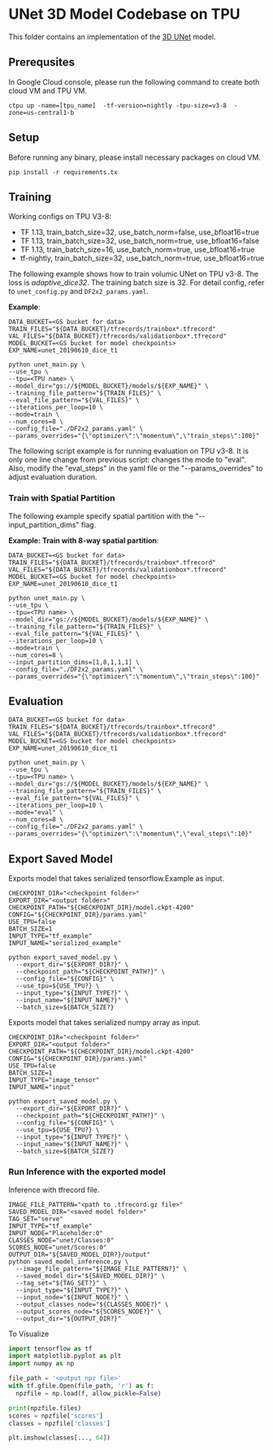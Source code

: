 # UNet 3D Model Codebase on TPU

This folder contains an implementation of the [3D UNet](https://arxiv.org/abs/1606.06650) model.

## Prerequsites

In Google Cloud console, please run the following command to create both cloud VM and TPU VM.

```shell
ctpu up -name=[tpu_name]  -tf-version=nightly -tpu-size=v3-8  -zone=us-central1-b
```

## Setup

Before running any binary, please install necessary packages on cloud VM.

```shell
pip install -r requirements.tx
```

## Training

Working configs on TPU V3-8:

+ TF 1.13, train_batch_size=32, use_batch_norm=false, use_bfloat16=true
+ TF 1.13, train_batch_size=32, use_batch_norm=true, use_bfloat16=false
+ TF 1.13, train_batch_size=16, use_batch_norm=true, use_bfloat16=true
+ tf-nightly, train_batch_size=32, use_batch_norm=true, use_bfloat16=true

The following example shows how to train volumic UNet on TPU v3-8.
The loss is *adaptive_dice32*. The training batch size is 32. For detail config, refer to `unet_config.py` and `DF2x2_params.yaml`.

**Example**:

```shell
DATA_BUCKET=<GS bucket for data>
TRAIN_FILES="${DATA_BUCKET}/tfrecords/trainbox*.tfrecord"
VAL_FILES="${DATA_BUCKET}/tfrecords/validationbox*.tfrecord"
MODEL_BUCKET=<GS bucket for model checkpoints>
EXP_NAME=unet_20190610_dice_t1

python unet_main.py \
--use_tpu \
--tpu=<TPU name> \
--model_dir="gs://${MODEL_BUCKET}/models/${EXP_NAME}" \
--training_file_pattern="${TRAIN_FILES}" \
--eval_file_pattern="${VAL_FILES}" \
--iterations_per_loop=10 \
--mode=train \
--num_cores=8 \
--config_file="./DF2x2_params.yaml" \
--params_overrides="{\"optimizer\":\"momentum\",\"train_steps\":100}"
```

The following script example is for running evaluation on TPU v3-8. It is only
one line change from previous script: changes the mode to "eval". Also, modify
the "eval_steps" in the yaml file or the "--params_overrides" to adjust
evaluation duration.

### Train with Spatial Partition

The following example specify spatial partition with the "--input_partition_dims" flag.

**Example: Train with 8-way spatial partition**:

```shell
DATA_BUCKET=<GS bucket for data>
TRAIN_FILES="${DATA_BUCKET}/tfrecords/trainbox*.tfrecord"
VAL_FILES="${DATA_BUCKET}/tfrecords/validationbox*.tfrecord"
MODEL_BUCKET=<GS bucket for model checkpoints>
EXP_NAME=unet_20190610_dice_t1

python unet_main.py \
--use_tpu \
--tpu=<TPU name> \
--model_dir="gs://${MODEL_BUCKET}/models/${EXP_NAME}" \
--training_file_pattern="${TRAIN_FILES}" \
--eval_file_pattern="${VAL_FILES}" \
--iterations_per_loop=10 \
--mode=train \
--num_cores=8 \
--input_partition_dims=[1,8,1,1,1] \
--config_file="./DF2x2_params.yaml" \
--params_overrides="{\"optimizer\":\"momentum\",\"train_steps\":100}"
```

## Evaluation

```shell
DATA_BUCKET=<GS bucket for data>
TRAIN_FILES="${DATA_BUCKET}/tfrecords/trainbox*.tfrecord"
VAL_FILES="${DATA_BUCKET}/tfrecords/validationbox*.tfrecord"
MODEL_BUCKET=<GS bucket for model checkpoints>
EXP_NAME=unet_20190610_dice_t1

python unet_main.py \
--use_tpu \
--tpu=<TPU name> \
--model_dir="gs://${MODEL_BUCKET}/models/${EXP_NAME}" \
--training_file_pattern="${TRAIN_FILES}" \
--eval_file_pattern="${VAL_FILES}" \
--iterations_per_loop=10 \
--mode="eval" \
--num_cores=8 \
--config_file="./DF2x2_params.yaml" \
--params_overrides="{\"optimizer\":\"momentum\",\"eval_steps\":10}"
```


## Export Saved Model

Exports model that takes serialized tensorflow.Example as input.

```shell
CHECKPOINT_DIR="<checkpoint folder>"
EXPORT_DIR="<output folder>"
CHECKPOINT_PATH="${CHECKPOINT_DIR}/model.ckpt-4200"
CONFIG="${CHECKPOINT_DIR}/params.yaml"
USE_TPU=false
BATCH_SIZE=1
INPUT_TYPE="tf_example"
INPUT_NAME="serialized_example"

python export_saved_model.py \
  --export_dir="${EXPORT_DIR?}" \
  --checkpoint_path="${CHECKPOINT_PATH?}" \
  --config_file="${CONFIG}" \
  --use_tpu=${USE_TPU?} \
  --input_type="${INPUT_TYPE?}" \
  --input_name="${INPUT_NAME?}" \
  --batch_size=${BATCH_SIZE?}
```


Exports model that takes serialized numpy array as input.

```shell
CHECKPOINT_DIR="<checkpoint folder>"
EXPORT_DIR="<output folder>"
CHECKPOINT_PATH="${CHECKPOINT_DIR}/model.ckpt-4200"
CONFIG="${CHECKPOINT_DIR}/params.yaml"
USE_TPU=false
BATCH_SIZE=1
INPUT_TYPE="image_tensor"
INPUT_NAME="input"

python export_saved_model.py \
  --export_dir="${EXPORT_DIR?}" \
  --checkpoint_path="${CHECKPOINT_PATH?}" \
  --config_file="${CONFIG}" \
  --use_tpu=${USE_TPU?} \
  --input_type="${INPUT_TYPE?}" \
  --input_name="${INPUT_NAME?}" \
  --batch_size=${BATCH_SIZE?}
```

### Run Inference with the exported model

Inference with tfrecord file.

```shell
IMAGE_FILE_PATTERN="<path to .tfrecord.gz file>"
SAVED_MODEL_DIR="<saved model folder>"
TAG_SET="serve"
INPUT_TYPE="tf_example"
INPUT_NODE="Placeholder:0"
CLASSES_NODE="unet/Classes:0"
SCORES_NODE="unet/Scores:0"
OUTPUT_DIR="${SAVED_MODEL_DIR?}/output"
python saved_model_inference.py \
  --image_file_pattern="${IMAGE_FILE_PATTERN?}" \
  --saved_model_dir="${SAVED_MODEL_DIR?}" \
  --tag_set="${TAG_SET?}" \
  --input_type="${INPUT_TYPE?}" \
  --input_node="${INPUT_NODE?}" \
  --output_classes_node="${CLASSES_NODE?}" \
  --output_scores_node="${SCORES_NODE?}" \
  --output_dir="${OUTPUT_DIR?}"
```

To Visualize

```python
import tensorflow as tf
import matplotlib.pyplot as plt
import numpy as np

file_path = '<output npz file>'
with tf.gfile.Open(file_path, 'r') as f:
  npzfile = np.load(f, allow_pickle=False)

print(npzfile.files)
scores = npzfile['scores']
classes = npzfile['classes']

plt.imshow(classes[..., 64])
```
